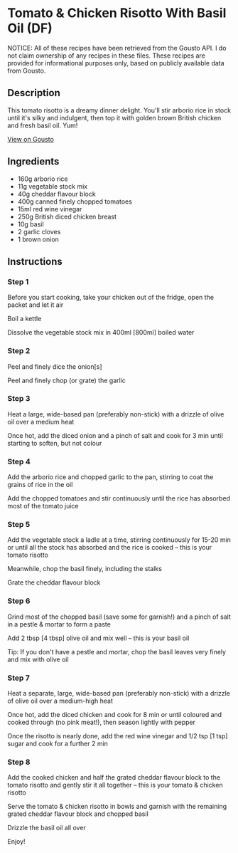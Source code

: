 # Tomato & Chicken Risotto With Basil Oil (DF)

NOTICE: All of these recipes have been retrieved from the Gousto API. I do not claim ownership of any recipes in these files. These recipes are provided for informational purposes only, based on publicly available data from Gousto.

## Description

This tomato risotto is a dreamy dinner delight. You'll stir arborio rice in stock until it's silky and indulgent, then top it with golden brown British chicken and fresh basil oil. Yum!

[View on Gousto](https://www.gousto.co.uk/recipes/cookbook/tomato-chicken-risotto-with-basil-oil-df)

## Ingredients

- 160g arborio rice
- 11g vegetable stock mix
- 40g cheddar flavour block
- 400g canned finely chopped tomatoes
- 15ml red wine vinegar
- 250g British diced chicken breast
- 10g basil
- 2 garlic cloves
- 1 brown onion

## Instructions


### Step 1

Before you start cooking, take your chicken out of the fridge, open the packet and let it air

Boil a kettle

Dissolve the vegetable stock mix in 400ml <span class="text-danger">[800ml]</span> boiled water


### Step 2

Peel and finely dice the onion<span class="text-danger">[s]</span>

Peel and finely chop (or grate) the garlic


### Step 3

Heat a large, wide-based pan (preferably non-stick) with a drizzle of olive oil over a medium heat

Once hot, add the diced onion and a pinch of salt and cook for 3 min until starting to soften, but not colour


### Step 4

Add the arborio rice and chopped garlic to the pan, stirring to coat the grains of rice in the oil

Add the chopped tomatoes and stir continuously until the rice has absorbed most of the tomato juice


### Step 5

Add the vegetable stock a ladle at a time, stirring continuously for 15-20 min or until all the stock has absorbed and the rice is cooked – this is your tomato risotto

Meanwhile, chop the basil finely, including the stalks

Grate the cheddar flavour block


### Step 6

Grind most of the chopped basil (save some for garnish!) and a pinch of salt in a pestle & mortar to form a paste

Add 2 tbsp <span class="text-danger">[4 tbsp]</span> olive oil and mix well – this is your basil oil

Tip: If you don't have a pestle and mortar, chop the basil leaves very finely and mix with olive oil

### Step 7

Heat a separate, large, wide-based pan (preferably non-stick) with a drizzle of olive oil over a medium-high heat

Once hot, add the diced chicken and cook for 8 min or until coloured and cooked through (no pink meat!), then season lightly with pepper

Once the risotto is nearly done, add the red wine vinegar and 1/2 tsp <span class="text-danger">[1 tsp]</span> sugar and cook for a further 2 min

### Step 8

Add the cooked chicken and half the grated cheddar flavour block to the tomato risotto and gently stir it all together – this is your tomato & chicken risotto

Serve the tomato & chicken risotto in bowls and garnish with the remaining grated cheddar flavour block and chopped basil

Drizzle the basil oil all over

Enjoy!

